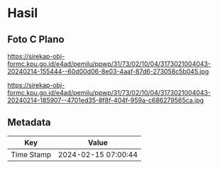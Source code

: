 # Hasil

## Foto C Plano

https://sirekap-obj-formc.kpu.go.id/e4ad/pemilu/ppwp/31/73/02/10/04/3173021004043-20240214-155444--60d00d06-8e03-4aaf-87d6-273058c5b045.jpg

https://sirekap-obj-formc.kpu.go.id/e4ad/pemilu/ppwp/31/73/02/10/04/3173021004043-20240214-185907--4701ed35-8f8f-404f-959a-c686279565ca.jpg


## Metadata

| Key        | Value               |
| ---------- | ------------------- |
| Time Stamp | 2024-02-15 07:00:44 |



